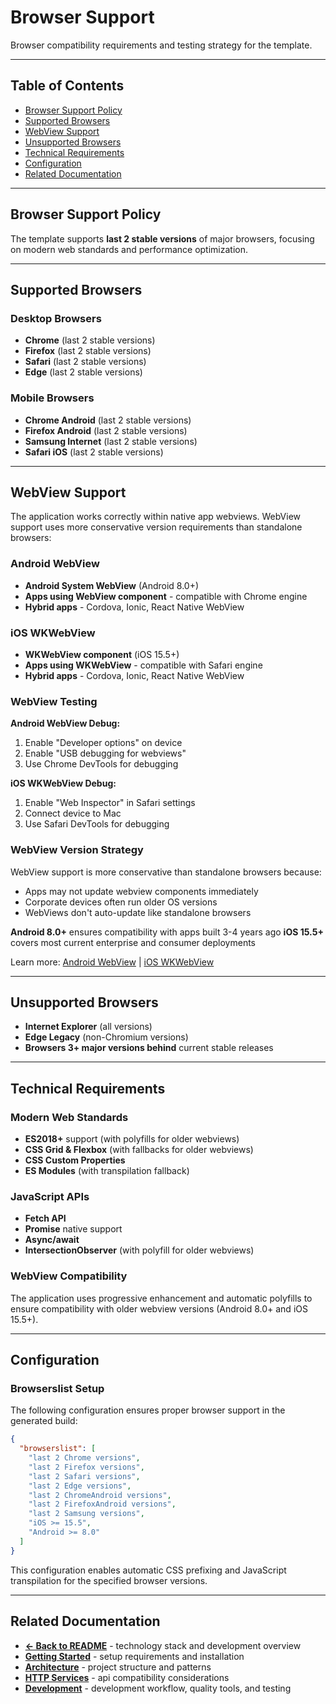 # Browser Support

Browser compatibility requirements and testing strategy for the template.

---

## Table of Contents

- [Browser Support Policy](#browser-support-policy)
- [Supported Browsers](#supported-browsers)
- [WebView Support](#webview-support)
- [Unsupported Browsers](#unsupported-browsers)
- [Technical Requirements](#technical-requirements)
- [Configuration](#configuration)
- [Related Documentation](#related-documentation)

---

## Browser Support Policy

The template supports **last 2 stable versions** of major browsers, focusing on modern web standards and performance optimization.

---

## Supported Browsers

### Desktop Browsers

- **Chrome** (last 2 stable versions)
- **Firefox** (last 2 stable versions)
- **Safari** (last 2 stable versions)
- **Edge** (last 2 stable versions)

### Mobile Browsers

- **Chrome Android** (last 2 stable versions)
- **Firefox Android** (last 2 stable versions)
- **Samsung Internet** (last 2 stable versions)
- **Safari iOS** (last 2 stable versions)

---

## WebView Support

The application works correctly within native app webviews. WebView support uses more conservative version requirements than standalone browsers:

### Android WebView

- **Android System WebView** (Android 8.0+)
- **Apps using WebView component** - compatible with Chrome engine
- **Hybrid apps** - Cordova, Ionic, React Native WebView

### iOS WKWebView

- **WKWebView component** (iOS 15.5+)
- **Apps using WKWebView** - compatible with Safari engine
- **Hybrid apps** - Cordova, Ionic, React Native WebView

### WebView Testing

**Android WebView Debug:**

1. Enable "Developer options" on device
2. Enable "USB debugging for webviews"
3. Use Chrome DevTools for debugging

**iOS WKWebView Debug:**

1. Enable "Web Inspector" in Safari settings
2. Connect device to Mac
3. Use Safari DevTools for debugging

### WebView Version Strategy

WebView support is more conservative than standalone browsers because:

- Apps may not update webview components immediately
- Corporate devices often run older OS versions
- WebViews don't auto-update like standalone browsers

**Android 8.0+** ensures compatibility with apps built 3-4 years ago
**iOS 15.5+** covers most current enterprise and consumer deployments

Learn more: [Android WebView](https://developer.android.com/guide/webapps/webview) | [iOS WKWebView](https://developer.apple.com/documentation/webkit/wkwebview)

---

## Unsupported Browsers

- **Internet Explorer** (all versions)
- **Edge Legacy** (non-Chromium versions)
- **Browsers 3+ major versions behind** current stable releases

---

## Technical Requirements

### Modern Web Standards

- **ES2018+** support (with polyfills for older webviews)
- **CSS Grid & Flexbox** (with fallbacks for older webviews)
- **CSS Custom Properties**
- **ES Modules** (with transpilation fallback)

### JavaScript APIs

- **Fetch API**
- **Promise** native support
- **Async/await**
- **IntersectionObserver** (with polyfill for older webviews)

### WebView Compatibility

The application uses progressive enhancement and automatic polyfills to ensure compatibility with older webview versions (Android 8.0+ and iOS 15.5+).

---

## Configuration

### Browserslist Setup

The following configuration ensures proper browser support in the generated build:

```json
{
  "browserslist": [
    "last 2 Chrome versions",
    "last 2 Firefox versions",
    "last 2 Safari versions",
    "last 2 Edge versions",
    "last 2 ChromeAndroid versions",
    "last 2 FirefoxAndroid versions",
    "last 2 Samsung versions",
    "iOS >= 15.5",
    "Android >= 8.0"
  ]
}
```

This configuration enables automatic CSS prefixing and JavaScript transpilation for the specified browser versions.

---

## Related Documentation

- **[← Back to README](../README.md)** - technology stack and development overview
- **[Getting Started](getting-started.md)** - setup requirements and installation
- **[Architecture](architecture.md)** - project structure and patterns
- **[HTTP Services](http-services.md)** - api compatibility considerations
- **[Development](development.md)** - development workflow, quality tools, and testing
